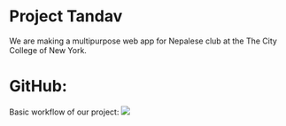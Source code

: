 # Project Tandav

We are making a multipurpose web app for Nepalese club at the The City College of New York.

# GitHub:
Basic workflow of our project:
![](https://slack-files.com/TNX04UK46-FNZ1R3EK0-de46f68a3c)
